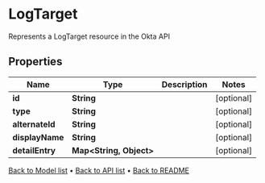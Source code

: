 

# LogTarget

Represents a LogTarget resource in the Okta API

## Properties

| Name | Type | Description | Notes |
|------------ | ------------- | ------------- | -------------|
|**id** | **String** |  |  [optional] |
|**type** | **String** |  |  [optional] |
|**alternateId** | **String** |  |  [optional] |
|**displayName** | **String** |  |  [optional] |
|**detailEntry** | **Map&lt;String, Object&gt;** |  |  [optional] |



[Back to Model list](../README.md#documentation-for-models) &#8226; [Back to API list](../README.md#documentation-for-api-endpoints) &#8226; [Back to README](../README.md)


